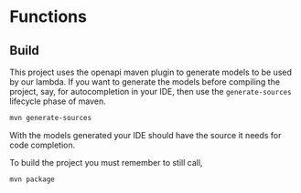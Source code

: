 # Functions

## Build
This project uses the openapi maven plugin to generate models to be used by our
lambda. If you want to generate the models before compiling the project, say,
for autocompletion in your IDE, then use the `generate-sources` lifecycle phase
of maven.
```bash
mvn generate-sources
```

With the models generated your IDE should have the source it needs for
code completion.

To build the project you must remember to still call,
```bash
mvn package
```
